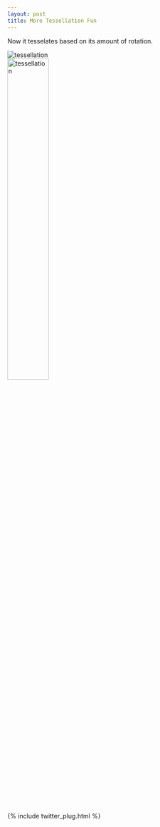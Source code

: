 ```yaml
---
layout: post
title: More Tessellation Fun
---
```


Now it tesselates based on its amount of rotation.

<div  stype="display:inline-block;"><img src="http://i.imgur.com/wWE2XYL.gif" title="tessellation" /></div>
<div  stype="display:inline-block;"><img src="http://i.imgur.com/h6vLz9I.gif" title="tessellation" width="43%" height="43%" /></div>

{% include twitter_plug.html %}